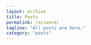 ```yaml
---
layout: archive
title: Posts
permalink: /science/
tagline: "All posts are here."
category: "posts"
---
```

